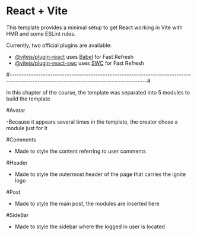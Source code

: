 # React + Vite

This template provides a minimal setup to get React working in Vite with HMR and some ESLint rules.

Currently, two official plugins are available:

- [@vitejs/plugin-react](https://github.com/vitejs/vite-plugin-react/blob/main/packages/plugin-react/README.md) uses [Babel](https://babeljs.io/) for Fast Refresh
- [@vitejs/plugin-react-swc](https://github.com/vitejs/vite-plugin-react-swc) uses [SWC](https://swc.rs/) for Fast Refresh

#---------------------------------------------------------------------------------------------------------------------------------------#

In this chapter of the course, the template was separated into 5 modules to build the template

#Avatar

 -Because it appears several times in the template, the creator chose a module just for it

#Comments
 - Made to style the content referring to user comments

#Header
 - Made to style the outermost header of the page that carries the ignite logo

#Post
 - Made to style the main post, the <Comment/> modules are inserted here

#SideBar
 - Made to style the sidebar where the logged in user is located
